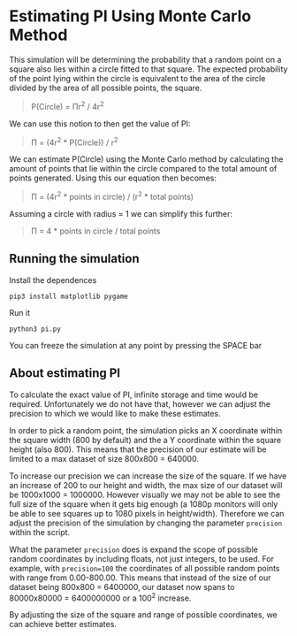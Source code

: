 # Estimating PI Using Monte Carlo Method

This simulation will be determining the probability that a random point on a square also lies within a circle fitted to that square. The expected probability of the point lying within the circle is equivalent to the area of the circle divided by the area of all possible points, the square. 

>P(Circle) = &Pi;r<sup>2</sup> / 4r<sup>2</sup>

We can use this notion to then get the value of PI:

>&Pi; = (4r<sup>2</sup> * P(Circle)) / r<sup>2</sup>

We can estimate P(Circle) using the Monte Carlo method by calculating the amount of points that lie within the circle compared to the total amount of points generated. Using this our equation then becomes:

>&Pi; = (4r<sup>2</sup> * points in circle) / (r<sup>2</sup> * total points)

Assuming a circle with radius = 1 we can simplify this further:

>&Pi; = 4 * points in circle / total points

## Running the simulation
Install the dependences

`pip3 install matplotlib pygame`

Run it

`python3 pi.py`

You can freeze the simulation at any point by pressing the SPACE bar

## About estimating PI
To calculate the exact value of PI, infinite storage and time would be required. Unfortunately we do not have that, however we can adjust the precision to which we would like to make these estimates. 

In order to pick a random point, the simulation picks an X coordinate within the square width (800 by default) and the a Y coordinate within the square height (also 800). This means that the precision of our estimate will be limited to a max dataset of size 800x800 = 640000.

To increase our precision we can increase the size of the square. If we have an increase of 200 to our height and width, the max size of our dataset will be 1000x1000 = 1000000. However visually we may not be able to see the full size of the square when it gets big enough (a 1080p monitors will only be able to see squares up to 1080 pixels in height/width). Therefore we can adjust the precision of the simulation by changing the parameter `precision` within the script.

What the parameter `precision` does is expand the scope of possible random coordinates by including floats, not just integers, to be used. For example, with `precision=100` the coordinates of all possible random points with range from 0.00-800.00. This means that instead of the size of our dataset being 800x800 = 6400000, our dataset now spans to 80000x80000 = 6400000000 or a 100<sup>2</sup> increase.

By adjusting the size of the square and range of possible coordinates, we can achieve better estimates.
